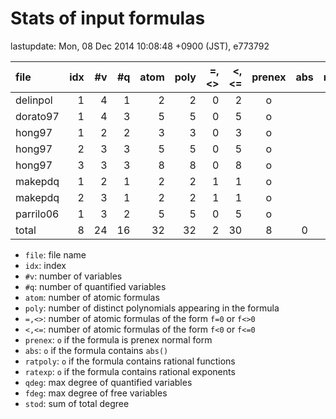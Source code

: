 
# Stats of input formulas

lastupdate: Mon, 08 Dec 2014 10:08:48 +0900 (JST), e773792

|                  file|idx|#v|#q|atom|poly|=,<>|<,<=|prenex|abs|ratpoly|ratexp|qdeg|fdeg|stod|
|:----|--:|--:|--:|--:|--:|--:|--:|:-:|:-:|:-:|:-:|--:|--:|--:|
|delinpol              | 1| 4| 1|  2| 2| 0| 2|o| | | | 3| 1|10|
|dorato97              | 1| 4| 3|  5| 5| 0| 5|o| | | | 4| 1|83|
|hong97                | 1| 2| 2|  3| 3| 0| 3|o| | | |12| 0|367|
|hong97                | 2| 3| 3|  5| 5| 0| 5|o| | | | 4| 0|226|
|hong97                | 3| 3| 3|  8| 8| 0| 8|o| | | | 4| 0|344|
|makepdq               | 1| 2| 1|  2| 2| 1| 1|o| | | | 2| 2| 6|
|makepdq               | 2| 3| 1|  2| 2| 1| 1|o| | | | 2| 2| 9|
|parrilo06             | 1| 3| 2|  5| 5| 0| 5|o| | | | 4| 1|21|
|total                 | 8|24|16| 32|32| 2|30|8|0|0|0|35| 7|1066|

- `file`: file name
- `idx`: index
- `#v`: number of variables
- `#q`: number of quantified variables
- `atom`: number of atomic formulas
- `poly`: number of distinct polynomials appearing in the formula
- `=,<>`: number of atomic formulas of the form `f=0` or `f<>0`
- `<,<=`: number of atomic formulas of the form `f<0` or `f<=0`
- `prenex`: `o` if the formula is prenex normal form
- `abs`: `o` if the formula contains `abs()`
- `ratpoly`: `o` if the formula contains rational functions
- `ratexp`: `o` if the formula contains rational exponents
- `qdeg`: max degree of quantified variables
- `fdeg`: max degree of free variables
- `stod`: sum of total degree

